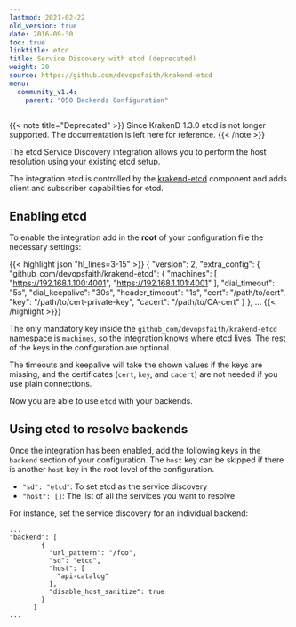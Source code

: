 ```yaml
---
lastmod: 2021-02-22
old_version: true
date: 2016-09-30
toc: true
linktitle: etcd
title: Service Discovery with etcd (deprecated)
weight: 20
source: https://github.com/devopsfaith/krakend-etcd
menu:
  community_v1.4:
    parent: "050 Backends Configuration"
---
```

{{< note title="Deprecated" >}}
Since KrakenD 1.3.0 etcd is not longer supported. The documentation is left here for reference.
{{< /note >}}

The etcd Service Discovery integration allows you to perform the host resolution using your existing etcd setup.

The integration etcd is controlled by the [krakend-etcd](https://github.com/devopsfaith/krakend-etcd) component and adds client and subscriber capabilities for etcd.


## Enabling etcd
To enable the integration add in the **root** of your configuration file the necessary settings:

{{< highlight json "hl_lines=3-15" >}}
{
  "version": 2,
  "extra_config": {
    "github_com/devopsfaith/krakend-etcd": {
      "machines": [
        "https://192.168.1.100:4001",
        "https://192.168.1.101:4001"
      ],
      "dial_timeout": "5s",
      "dial_keepalive": "30s",
      "header_timeout": "1s",
      "cert": "/path/to/cert",
      "key": "/path/to/cert-private-key",
      "cacert": "/path/to/CA-cert"
    }
  },
  ...
{{< /highlight >}}}

The only mandatory key inside the `github_com/devopsfaith/krakend-etcd` namespace is `machines`, so the integration knows where etcd lives. The rest of the keys in the configuration are optional.

The timeouts and keepalive will take the shown values if the keys are missing, and the certificates (`cert`, `key`, and `cacert`) are not needed if you use plain connections.

Now you are able to use `etcd` with your backends.

## Using etcd to resolve backends
Once the integration has been enabled, add the following keys in the `backend` section of your configuration. The `host` key can be skipped if there is another `host` key in the root level of the configuration.

- `"sd": "etcd"`: To set etcd as the service discovery
- `"host": []`: The list of all the services you want to resolve

For instance, set the service discovery for an individual backend:

    ...
    "backend": [
            {
              "url_pattern": "/foo",
              "sd": "etcd",
              "host": [
                "api-catalog"
              ],
              "disable_host_sanitize": true
            }
          ]
    ...

